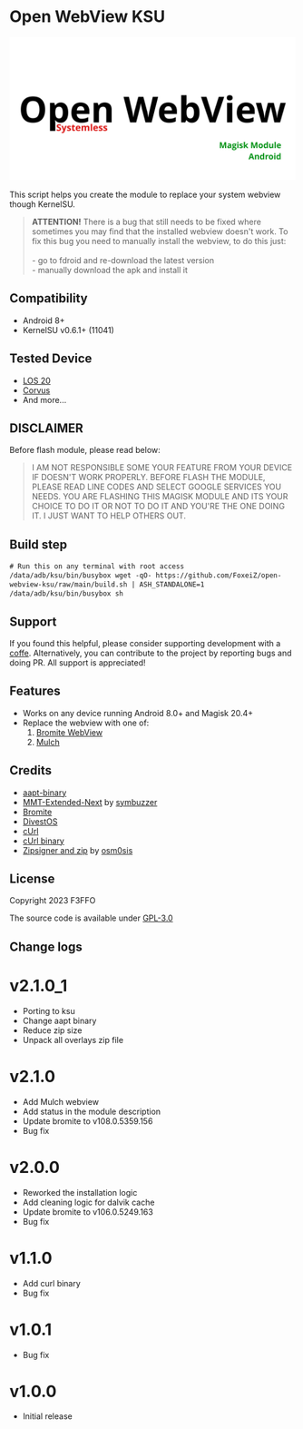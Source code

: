 # Open WebView KSU

![Open WebView](https://raw.githubusercontent.com/FoxeiZ/open-webview-ksu/main/img/logo.png)

This script helps you create the module to replace your system webview though KernelSU.

>**ATTENTION!** There is a bug that still needs to be fixed where sometimes you may find that the installed webview doesn't work. To fix this bug you need to manually install the webview, to do this just:<br/><br/>- go to fdroid and re-download the latest version<br/>- manually download the apk and install it

## Compatibility

- Android 8+
- KernelSU v0.6.1+ (11041)

## Tested Device

- [LOS 20](https://lineageos.org/)
- [Corvus](https://github.com/Corvus-AOSP)
- And more...

## DISCLAIMER

Before flash module, please read below:
>I AM NOT RESPONSIBLE SOME YOUR FEATURE FROM YOUR DEVICE IF DOESN'T WORK PROPERLY. BEFORE FLASH THE MODULE, PLEASE READ LINE CODES AND SELECT GOOGLE SERVICES YOU NEEDS. YOU ARE FLASHING THIS MAGISK MODULE AND ITS YOUR CHOICE TO DO IT OR NOT TO DO IT AND YOU'RE THE ONE DOING IT. I JUST WANT TO HELP OTHERS OUT.

## Build step

```
# Run this on any terminal with root access
/data/adb/ksu/bin/busybox wget -qO- https://github.com/FoxeiZ/open-webview-ksu/raw/main/build.sh | ASH_STANDALONE=1 /data/adb/ksu/bin/busybox sh
```

## Support

If you found this helpful, please consider supporting development with a [coffe](https://www.paypal.me/f3ff0). Alternatively, you can contribute to the project by reporting bugs and doing PR. All support is appreciated!

## Features

- Works on any device running Android 8.0+ and Magisk 20.4+
- Replace the webview with one of:
    1. [Bromite WebView](https://github.com/bromite/bromite)
    2. [Mulch](https://gitlab.com/divested-mobile/mulch)

## Credits

- [aapt-binary](https://github.com/JonForShort/android-tools)
- [MMT-Extended-Next](https://github.com/symbuzzer/MMT-Extended-Next) by [symbuzzer](https://github.com/symbuzzer)
- [Bromite](https://github.com/bromite/bromite)
- [DivestOS](https://gitlab.com/divested-mobile)
- [cUrl](https://github.com/curl/curl)
- [cUrl binary](https://github.com/F3FFO/compile_zlib_openssl_curl_android)
- [Zipsigner and zip](https://github.com/Magisk-Modules-Repo/zipsigner) by [osm0sis](https://github.com/osm0sis)

## License

Copyright 2023 F3FFO

The source code is available under [GPL-3.0](https://github.com/Magisk-Modules-Alt-Repo/open_fonts/blob/master/LICENSE)

## Change logs

# v2.1.0_1

- Porting to ksu
- Change aapt binary
- Reduce zip size
- Unpack all overlays zip file

# v2.1.0

- Add Mulch webview
- Add status in the module description
- Update bromite to v108.0.5359.156
- Bug fix

# v2.0.0

- Reworked the installation logic
- Add cleaning logic for dalvik cache
- Update bromite to v106.0.5249.163
- Bug fix

# v1.1.0

- Add curl binary
- Bug fix

# v1.0.1

- Bug fix

# v1.0.0

- Initial release
